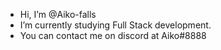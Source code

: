 - Hi, I’m @Aiko-falls
- I’m currently studying Full Stack development.
- You can contact me on discord at Aiko#8888
